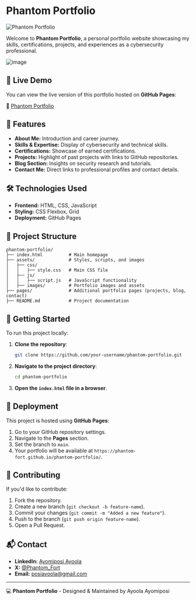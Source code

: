 # Phantom Portfolio

![Phantom Portfolio](https://github.com/Phantom-Fort/Phantom-Portfolio/blob/main/images/banner.png)

Welcome to **Phantom Portfolio**, a personal portfolio website showcasing my skills, certifications, projects, and experiences as a cybersecurity professional.

![image](https://github.com/user-attachments/assets/3b97b7a7-81af-4c3f-98ff-50f5bf18fde6)

## 🚀 Live Demo

You can view the live version of this portfolio hosted on **GitHub Pages**:

🔗 [Phantom Portfolio](https://Phantom-Fort.github.io/Phantom-Portfolio/)

## 📌 Features

- **About Me:** Introduction and career journey.
- **Skills & Expertise:** Display of cybersecurity and technical skills.
- **Certifications:** Showcase of earned certifications.
- **Projects:** Highlight of past projects with links to GitHub repositories.
- **Blog Section:** Insights on security research and tutorials.
- **Contact Me:** Direct links to professional profiles and contact details.

## 🛠️ Technologies Used

- **Frontend:** HTML, CSS, JavaScript
- **Styling:** CSS Flexbox, Grid
- **Deployment:** GitHub Pages

## 📂 Project Structure

```
phantom-portfolio/
├── index.html          # Main homepage
├── assets/             # Styles, scripts, and images
│   ├── css/
│   │   ├── style.css   # Main CSS file
│   ├── js/
│   │   ├── script.js   # JavaScript functionality
│   ├── images/         # Portfolio images and assets
├── pages/              # Additional portfolio pages (projects, blog, contact)
├── README.md           # Project documentation
```

## 🚀 Getting Started

To run this project locally:

1. **Clone the repository**:
   ```sh
   git clone https://github.com/your-username/phantom-portfolio.git
   ```

2. **Navigate to the project directory**:
   ```sh
   cd phantom-portfolio
   ```

3. **Open the `index.html` file in a browser**.

## 🎯 Deployment

This project is hosted using **GitHub Pages**:

1. Go to your GitHub repository settings.
2. Navigate to the **Pages** section.
3. Set the branch to `main`.
4. Your portfolio will be available at `https://phantom-fort.github.io/phantom-portfolio/`.

## 🤝 Contributing

If you'd like to contribute:

1. Fork the repository.
2. Create a new branch (`git checkout -b feature-name`).
3. Commit your changes (`git commit -m "Added a new feature"`).
4. Push to the branch (`git push origin feature-name`).
5. Open a Pull Request.

## 📬 Contact

- **LinkedIn:** [Ayomiposi Ayoola](http://www.linkedin.com/in/ayoola-ayomiposi-phantom)
- **X:** [@Phantom_Fort](https://x.com/Phantom_Secure)
- **Email:** posiayoola@gmail.com

---
💻 **Phantom Portfolio** - Designed & Maintained by Ayoola Ayomiposi


